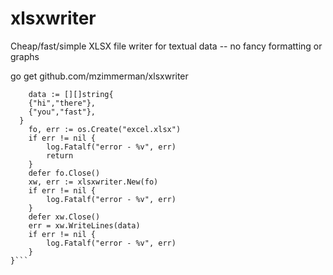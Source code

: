 # xlsxwriter
Cheap/fast/simple XLSX file writer for textual data -- no fancy formatting or graphs

go get github.com/mzimmerman/xlsxwriter
```
	data := [][]string{
    {"hi","there"},
    {"you","fast"},
  }
	fo, err := os.Create("excel.xlsx")
	if err != nil {
		log.Fatalf("error - %v", err)
		return
	}
	defer fo.Close()
	xw, err := xlsxwriter.New(fo)
	if err != nil {
		log.Fatalf("error - %v", err)
	}
	defer xw.Close()
	err = xw.WriteLines(data)
	if err != nil {
		log.Fatalf("error - %v", err)
	}
}```
